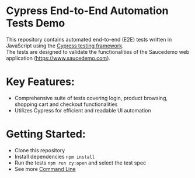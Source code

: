 # Cypress End-to-End Automation Tests Demo
This repository contains automated end-to-end (E2E) tests written in JavaScript using the [Cypress testing framework](https://docs.cypress.io/guides/overview/why-cypress).  
The tests are designed to validate the functionalities of the Saucedemo web application (https://www.saucedemo.com).

# Key Features:

- Comprehensive suite of tests covering login, product browsing, shopping cart and checkout functionalities
- Utilizes Cypress for efficient and readable UI automation

# Getting Started:

- Clone this repository
- Install dependencies `npm install`
- Run the tests `npm run cy:open` and select the test spec
- See more [Command Line](https://docs.cypress.io/guides/guides/command-line)
